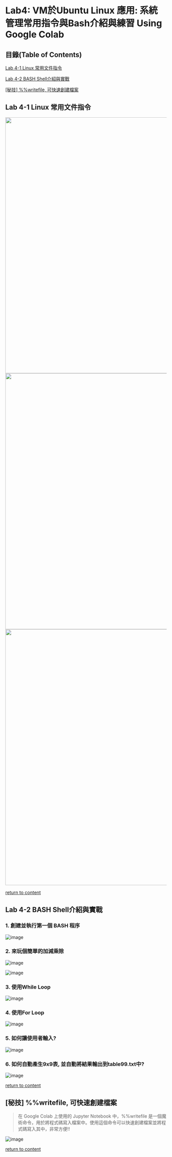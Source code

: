 # Lab4: VM於Ubuntu Linux 應用: 系統管理常用指令與Bash介紹與練習 Using Google Colab

<a name="000"/>

## 目錄(Table of Contents)

[Lab 4-1 Linux 常用文件指令](#111)

[Lab 4-2 BASH Shell介紹與實戰](#222)

[[秘技] %%writefile, 可快速創建檔案](#333)

<a name="111"/>

## Lab 4-1 Linux 常用文件指令

<div align="left">  
      <img src="https://user-images.githubusercontent.com/55008636/233816453-c16d85dc-b267-49de-983a-f508d1d3a328.png" width=800>  
</div> 
  
<div align="left">   
      <img src="https://user-images.githubusercontent.com/55008636/233816473-f0a76975-c59f-4888-9b99-b9e8c0d1ac9d.png" width=800>
</div>
  
<div align="left">  
      <img src="https://user-images.githubusercontent.com/55008636/233816477-f1fd8454-60ee-49ee-8034-daaa37ede3ac.png" width=800>
</div>

<div align="left">      
      <img rc="https://user-images.githubusercontent.com/55008636/233816485-73c31fe4-17cb-4085-af54-34334aca3d54.png" width=800>
</div>    
  
[return to content](#000) 

<a name="222"/>

## Lab 4-2 BASH Shell介紹與實戰

### 1. 創建並執行第一個 BASH 程序

![image](https://user-images.githubusercontent.com/55008636/233816371-4819323f-c14f-4061-bf59-1a74dfbed29b.png)   

### 2. 來玩個簡單的加減乘除

![image](https://user-images.githubusercontent.com/55008636/233816375-b188020c-5bf4-4889-b1c7-12ee992e7d09.png) 

![image](https://user-images.githubusercontent.com/55008636/233816602-1ae73192-e94b-4b5d-a19c-a338df3b501d.png)

### 3. 使用While Loop

![image](https://user-images.githubusercontent.com/55008636/233816663-f46fcb56-b5f7-40ef-be6b-14eb381660cc.png)

### 4. 使用For Loop

![image](https://user-images.githubusercontent.com/55008636/233816675-89ff5006-54e8-498c-b27a-c912d2dfc58f.png)

### 5. 如何讓使用者輸入?

![image](https://user-images.githubusercontent.com/55008636/233816683-4da17df3-8f06-4b8c-8e1d-0cd1925ab175.png)

### 6. 如何自動產生9x9表, 並自動將結果輸出到table99.txt中?

![image](https://user-images.githubusercontent.com/55008636/233816703-800a8da6-293c-4886-897e-1214ee0f03c3.png)

[return to content](#000) 

<a name="333"/>

## [秘技] %%writefile, 可快速創建檔案

> 在 Google Colab 上使用的 Jupyter Notebook 中，%%writefile 是一個魔術命令，用於將程式碼寫入檔案中。使用這個命令可以快速創建檔案並將程式碼寫入其中，非常方便!!

![image](https://user-images.githubusercontent.com/89304181/235336051-206ce662-bbe0-40c6-a333-59180cbf4340.png)

[return to content](#000) 
